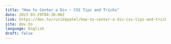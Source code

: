 ```yaml
---
title: "How to Center a Div : CSS Tips and Tricks"
date: 2023-03-29T04:30:00Z
link: https://dev.to/rutikkpatel/how-to-center-a-div-css-tips-and-tricks-3lfp?utm_medium=RSS&utm_source=news.12bit.vn
site: dev.to
language: English
draft: false
---
```

